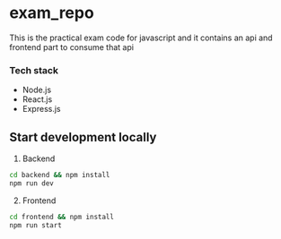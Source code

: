 # exam_repo

This is the practical exam code for javascript and it contains an api and frontend part to
consume that api

### Tech stack

- Node.js
- React.js
- Express.js

## Start development locally

1. Backend

```bash
cd backend && npm install
npm run dev
```

2. Frontend

```bash
cd frontend && npm install
npm run start
```
